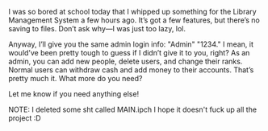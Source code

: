 
I was so bored at school today that I whipped up something for the Library Management System a few hours ago. It’s got a few features, but there’s no saving to files. Don’t ask why—I was just too lazy, lol.

Anyway, I’ll give you the same admin login info: "Admin" "1234." I mean, it would’ve been pretty tough to guess if I didn’t give it to you, right? As an admin, you can add new people, delete users,
and change their ranks. Normal users can withdraw cash and add money to their accounts. That’s pretty much it. What more do you need?

Let me know if you need anything else!

NOTE: I deleted some sht called MAIN.ipch I hope it doesn't fuck up all the project :D
